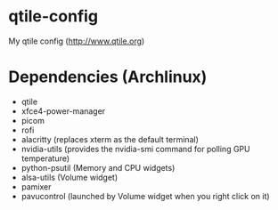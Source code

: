 # qtile-config
My qtile config (http://www.qtile.org)

# Dependencies (Archlinux)

- qtile
- xfce4-power-manager
- picom
- rofi
- alacritty (replaces xterm as the default terminal)
- nvidia-utils (provides the nvidia-smi command for polling GPU temperature)
- python-psutil (Memory and CPU widgets)
- alsa-utils (Volume widget)
- pamixer
- pavucontrol (launched by Volume widget when you right click on it)